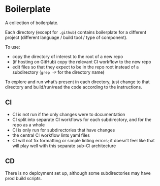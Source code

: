 # Boilerplate

A collection of boilerplate.

Each directory (except for `.github`) contains boilerplate for a
different project (different language / build tool / type of component).

To use:

- copy the directory of interest to the root of a new repo
- (if hosting on GitHub) copy the relevant CI workflow to the new repo
- edit files so that they expect to be in the repo root instead of a
  subdirectory (`grep -F` for the directory name)

To explore and run what’s present in each directory, just change to that
directory and build/run/read the code according to the instructions.

## CI

- CI is not run if the only changes were to documentation
- CI split into separate CI workflows for each subdirectory, and for the repo as a whole
- CI is only run for subdirectories that have changes
- the central CI workflow lints yaml files
- CI will not fix formatting or simple linting errors;
  it doesn’t feel like that will play well with this separate sub-CI architecture

## CD

There is no deployment set up, although some subdirectories may have
prod build scripts.
